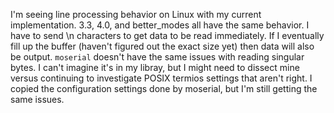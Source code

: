 I'm seeing line processing behavior on Linux with my current implementation. 3.3, 4.0, and better_modes all have the same behavior.
I have to send \n characters to get data to be read immediately. If I eventually fill up the buffer (haven't figured out the exact size yet)
then data will also be output.
`moserial` doesn't have the same issues with reading singular bytes. I can't imagine it's in my libray, but I might need to dissect mine versus
continuing to investigate POSIX termios settings that aren't right. I copied the configuration settings done by moserial, but I'm still getting
the same issues.
